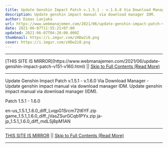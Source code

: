 ```yaml
---
title: Update Genshin Impact Patch v.1.5.1 - v.1.6.0 Via Download Manager
description: Update genshin impact manual via download manager IDM.
author: Dimas Lanjaka
url: https://www.webmanajemen.com/2021/06/update-genshin-impact-patch-v151-v160.html
date: 2021-06-07T11:55:21+07:00
updated: 2021-06-07T04:20:00.000Z
thumbnail: https://i.imgur.com/zHDw2i0.png
cover: https://i.imgur.com/zHDw2i0.png
---
```


<hr/> [THIS SITE IS MIRROR](https://www.webmanajemen.com/2021/06/update-genshin-impact-patch-v151-v160.html) || <a href="https://www.webmanajemen.com/2021/06/update-genshin-impact-patch-v151-v160.html" rel="follow" class="button" id="read-more">Skip to Full Contents (Read More)</a> <hr/> Update Genshin Impact Patch v.1.5.1 - v.1.6.0 Via Download Manager - Update genshin impact manual via download manager IDM. Update genshin impact manual via download manager (IDM).

Patch 1.5.1 - 1.6.0

en-us_1.5.1_1.6.0_diff_LvqpG1Srcm72t6YF.zip
game_1.5.1_1.6.0_diff_jVasZSurGCqb1PYx.zip
ja-jp_1.5.1_1.6.0_diff_mdLSj8pM1AN <hr/> [THIS SITE IS MIRROR](https://www.webmanajemen.com/2021/06/update-genshin-impact-patch-v151-v160.html) || <a href="https://www.webmanajemen.com/2021/06/update-genshin-impact-patch-v151-v160.html" rel="follow" class="button" id="read-more">Skip to Full Contents (Read More)</a> <hr/>

<script>
    if (location.host.includes('dimaslanjaka12')) {
      location.replace('https://www.webmanajemen.com/2021/06/update-genshin-impact-patch-v151-v160.html');
    }
  </script>